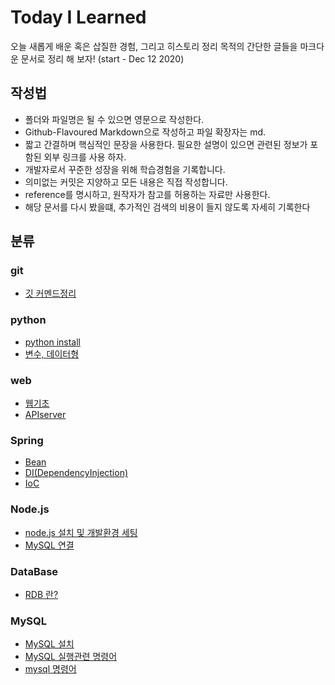 # Today I Learned
오늘 새롭게 배운 혹은 삽질한 경험, 그리고 히스토리 정리 목적의 간단한 글들을 마크다운 문서로 정리 해 보자! (start - Dec 12 2020)    
## 작성법  
- 폴더와 파일명은 될 수 있으면 영문으로 작성한다.
- Github-Flavoured Markdown으로 작성하고 파일 확장자는 md.
- 짧고 간결하며 핵심적인 문장을 사용한다. 필요한 설명이 있으면 관련된 정보가 포함된 외부 링크를 사용 하자.
- 개발자로서 꾸준한 성장을 위해 학습경험을 기록합니다.
- 의미없는 커밋은 지양하고 모든 내용은 직접 작성합니다.
- reference를 명시하고, 원작자가 참고를 허용하는 자료만 사용한다.
- 해당 문서를 다시 봤을떄, 추가적인 검색의 비용이 들지 않도록 자세히 기록한다
## 분류
### git
- [깃 커멘드정리](./git/git-command.md)
### python
- [python install](./Python/how-to-install-python.md)
- [변수, 데이터형](./Python/ariables-and-data-type.md)
### web
- [웹기초](./web/web-foundation.md)
- [APIserver](./web/APIserver.md)
### Spring 
- [Bean](./Spring/Bean.md)
- [DI(DependencyInjection)](./Spring/DI(Dependency-Injection).md)
- [IoC](./Spring/IOC(Inversion-Of-Control).md)
### Node.js
- [node.js 설치 및 개발환경 세팅](./NodeJS/how-to-install-nodeJs.md)
- [MySQL 연결](./NodeJS/Connect-MySql.md)
### DataBase
- [RDB 란?](./DataBase/relational-database.md)
### MySQL
- [MySQL 설치](./DataBase/MySQL/how-to-install-mysql.md)
- [MySQL 실행관련 명령어](./DataBase/MySQL/mysql-run-command.md)
- [mysql 명령어](./DataBase/MySQL/mysql-command.md)